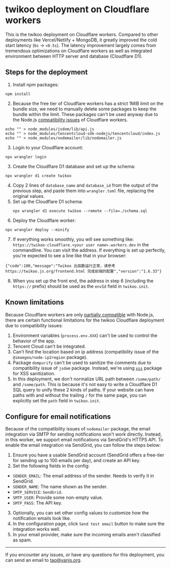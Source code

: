 # twikoo deployment on Cloudflare workers

This is the twikoo deployment on Cloudflare workers. Compared to other deployments like Vercel/Netlify + MongoDB, it greatly improved the cold start latency (`6s` -> `<0.5s`). The latency improvement largely comes from tremendous optimizations on Cloudflare workers as well as integrated environment between HTTP server and database (Cloudflare D1).

## Steps for the deployment

1. Install npm packages:
  ```shell
  npm install
  ```
2. Because the free tier of Cloudflare workers has a strict 1MiB limit on the bundle size, we need to manually delete some packages to keep the bundle within the limit. These packages can't be used anyway due to the Node.js [compatibility issues](#known-limitations) of Cloudflare workers.
  ```shell
  echo "" > node_modules/jsdom/lib/api.js
  echo "" > node_modules/tencentcloud-sdk-nodejs/tencentcloud/index.js
  echo "" > node_modules/nodemailer/lib/nodemailer.js
  ```
3. Login to your Cloudflare account:
  ```shell
  npx wrangler login
  ```
3. Create the Cloudflare D1 database and set up the schema:
  ```shell
  npx wrangler d1 create twikoo
  ```
4. Copy 2 lines of `database_name` and `database_id` from the output of the previous step, and paste them into `wrangler.toml` file, replacing the original values.
5. Set up the Cloudflare D1 schema:
   ```shell
   npx wrangler d1 execute twikoo --remote --file=./schema.sql
   ```
6. Deploy the Cloudflare worker:
  ```shell
  npx wrangler deploy --minify
  ```
7. If everything works smoothly, you will see something like: `https://twikoo-cloudflare.<your user name>.workers.dev` in the commandline. You can visit the address. If everything is set up perfectly, you're expected to see a line like that in your browser:
  ```
  {"code":100,"message":"Twikoo 云函数运行正常，请参考 https://twikoo.js.org/frontend.html 完成前端的配置","version":"1.6.33"}
  ```
8. When you set up the front end, the address in step 6 (including the `https://` prefix) should be used as the `envId` field in `twikoo.init`.

## Known limitations

Because Cloudflare workers are only [partially compatible](https://developers.cloudflare.com/workers/runtime-apis/nodejs/) with Node.js, there are certain functional limitations for the twikoo Cloudflare deployment due to compatibility issues:

1. Environment variables (`process.env.XXX`) can't be used to control the behavior of the app.
2. Tencent Cloud can't be integrated.
3. Can't find the location based on ip address (compatibility issue of the `@imaegoo/node-ip2region` package).
4. Package `dompurify` can't be used to sanitize the comments due to compatibility issue of `jsdom` package. Instead, we're using [`xss`](https://www.npmjs.com/package/xss) package for XSS sanitization.
5. In this deployment, we don't normalize URL path between `/some/path/` and `/some/path`. This is because it's not easy to write a Cloudflare D1 SQL query to unify these 2 kinds of paths. If your website can have paths with and without the trailing `/` for the same page, you can explicitly set the `path` field in `twikoo.init`.

## Configure for email notifications

Because of the compatibility issues of `nodemailer` package, the email integration via SMTP for sending notifications won't work directly. Instead, in this worker, we support email notifications via SendGrid's HTTPS API. To enable the email integration via SendGrid, you can follow the steps below:
1. Ensure you have a usable SendGrid account (SendGrid offers a free-tier for sending up to 100 emails per day), and create an API key.
2. Set the following fields in the config:
  * `SENDER_EMAIL`: The email address of the sender. Needs to verify it in SendGrid.
  * `SENDER_NAME`: The name shown as the sender.
  * `SMTP_SERVICE`: `SendGrid`.
  * `SMTP_USER`: Provide some non-empty value.
  * `SMTP_PASS`: The API key.
3. Optionally, you can set other config values to customize how the notification emails look like.
4. In the configuration page, click `Send test email` button to make sure the integration works well.
5. In your email provider, make sure the incoming emails aren't classified as spam.

---

If you encounter any issues, or have any questions for this deployment, you can send an email to tao@vanjs.org.
